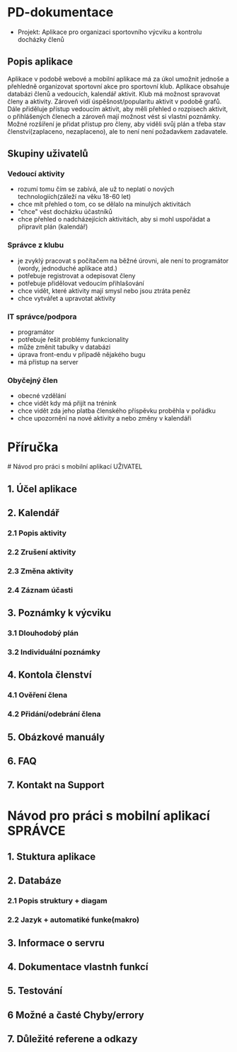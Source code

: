 # PD-dokumentace
* Projekt: Aplikace pro organizaci sportovního výcviku a kontrolu docházky členů

## Popis aplikace
Aplikace v podobě webové a mobilní aplikace má za úkol umožnit jednoše a přehledně organizovat sportovní akce pro sportovní klub. Aplikace obsahuje databázi členů a vedoucích, kalendář aktivit. 
Klub má možnost spravovat členy a aktivity. Zároveň vidí úspěšnost/popularitu aktivit v podobě grafů. Dále přiděluje přístup vedoucím aktivit, aby měli přehled o rozpisech aktivit, o přihlášených členech a zároveň mají možnost vést si vlastní poznámky. Možné rozšíření je přidat přístup pro členy, aby viděli svůj plán a třeba stav členství(zaplaceno, nezaplaceno), ale to není není požadavkem zadavatele.

## Skupiny uživatelů
### Vedoucí aktivity
- rozumí tomu čím se zabívá, ale už to neplatí o nových technologiích(záleží na věku 18-60 let)
- chce mít přehled o tom, co se dělalo na minulých aktivitách
- "chce" vést docházku účastníků
- chce přehled o nadcházejících aktivitách, aby si mohl uspořádat a připravit plán (kalendář)
### Správce z klubu
- je zvyklý pracovat s počítačem na běžné úrovni, ale není to programátor (wordy, jednoduché aplikace atd.)
- potřebuje registrovat a odepisovat členy
- potřebuje přidělovat vedoucím přihlašování
- chce vidět, které aktivity mají smysl nebo jsou ztráta peněz
- chce vytvářet a upravotat aktivity
### IT správce/podpora
- programátor
- potřebuje řešit problémy funkcionality
- může změnit tabulky v databázi
- úprava front-endu v případě nějakého bugu
- má přístup na server
### Obyčejný člen
- obecné vzdělání
- chce vidět kdy má přijít na trénink
- chce vidět zda jeho platba členského příspěvku proběhla v pořádku
- chce upozornění na nové aktivity a nebo změny v kalendáři

<h1>Příručka</h1>
# Návod pro práci s mobilní aplikací UŽIVATEL

## 1. Účel aplikace
## 2. Kalendář
### 2.1 Popis aktivity
### 2.2 Zrušení aktivity
### 2.3 Změna aktivity
### 2.4 Záznam účasti
## 3. Poznámky k výcviku
### 3.1 Dlouhodobý plán
### 3.2 Individuální poznámky
## 4. Kontola členství
### 4.1 Ověření člena
### 4.2 Přidání/odebrání člena
## 5. Obázkové manuály
## 6. FAQ
## 7. Kontakt na Support

# Návod pro práci s mobilní aplikací SPRÁVCE

## 1. Stuktura aplikace
## 2. Databáze
### 2.1 Popis struktury + diagam
### 2.2 Jazyk + automatiké funke(makro)
## 3. Informace o servru
## 4. Dokumentace vlastnh funkcí
## 5. Testování
## 6 Možné a časté Chyby/errory
## 7. Důležité referene a odkazy
